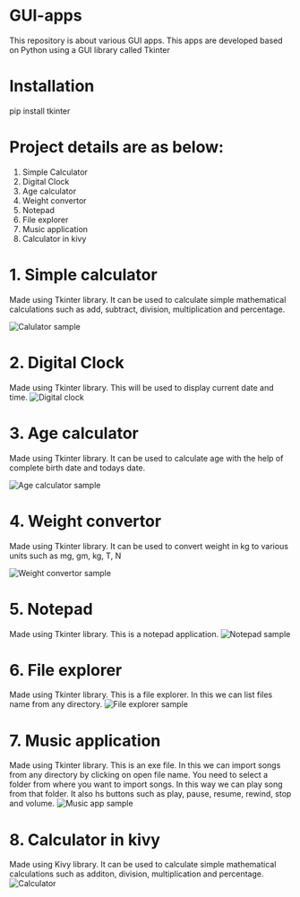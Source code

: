 # GUI-apps
This repository is about various GUI apps. 
This apps are developed based on Python using a GUI library called Tkinter
# Installation
pip install tkinter
# Project details are as below:
1. Simple Calculator
2. Digital Clock
3. Age calculator
4. Weight convertor
5. Notepad
6. File explorer
7. Music application
8. Calculator in kivy

# 1. Simple calculator
Made using Tkinter library.
It can be used to calculate simple mathematical calculations such as add, subtract, division, multiplication and percentage.
 
![Calulator sample](https://user-images.githubusercontent.com/91836429/159948512-451b2efb-b88d-40e9-893c-597e5a3152ab.PNG)
# 2. Digital Clock
Made using Tkinter library.
This will be used to display current date and time.
![Digital clock](https://user-images.githubusercontent.com/91836429/159948894-0f89f35c-388b-4aab-9f8f-bc39ffb864d2.PNG)
# 3. Age calculator
Made using Tkinter library.
It can be used to calculate age with the help of complete birth date and todays date.

![Age calculator sample](https://user-images.githubusercontent.com/91836429/159948968-230a5547-2195-4273-bef5-fd5a58bfcb9f.PNG)
# 4. Weight convertor
Made using Tkinter library.
It can be used to convert weight in kg to various units such as mg, gm, kg, T, N

![Weight convertor sample](https://user-images.githubusercontent.com/91836429/159978166-800a3ac1-78bc-4fe9-a7a4-3c1ed570c997.PNG)
# 5. Notepad
Made using Tkinter library.
This is a notepad application.
![Notepad sample](https://user-images.githubusercontent.com/91836429/160117127-161df4f6-35e6-4ea3-8682-7d7cb031c34a.png)

# 6. File explorer
Made using Tkinter library.
This is a file explorer. In this we can list files name from any directory.
![File explorer sample](https://user-images.githubusercontent.com/91836429/160118331-7ee7509a-962b-4fb3-bd7c-817535ab075f.PNG)

# 7. Music application
Made using Tkinter library.
This is an exe file. In this we can import songs from any directory by clicking on open file name. You need to select a folder from where you want to import songs.
In this way we can play song from that folder. It also hs buttons such as play, pause, resume, rewind, stop and volume.
![Music app sample](https://user-images.githubusercontent.com/91836429/161990294-459d3113-63f5-459b-90c5-5023d05bbee9.PNG)

# 8. Calculator in kivy
Made using Kivy library.
It can be used to calculate simple mathematical calculations such as additon, division, multiplication and percentage.
![Calculator](https://user-images.githubusercontent.com/91836429/161994519-f5e5cadf-baf8-44e5-a122-bb6d421cbfba.PNG)

